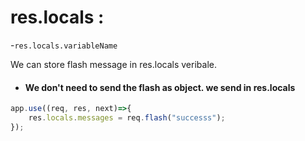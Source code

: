 # res.locals :

-`res.locals.variableName`

We can store flash message in res.locals veribale. 

- #### We don't need to send the flash as object. we send in res.locals
```js
app.use((req, res, next)=>{
    res.locals.messages = req.flash("successs");
});
```


```js


```